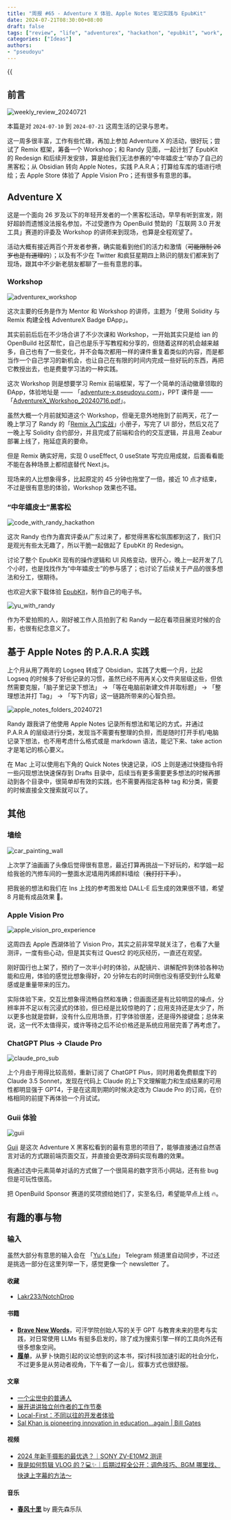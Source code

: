 ```yaml
---
title: "周报 #65 - Adventure X 体验、Apple Notes 笔记实践与 EpubKit"
date: 2024-07-21T08:30:00+08:00
draft: false
tags: ["review", "life", "adventurex", "hackathon", "epubkit", "work", "apple notes"]
categories: ["Ideas"]
authors:
- "pseudoyu"
---
```


{{<audio src="audios/photograph.mp3" caption="《Photograph - Ed Sheeran》" >}}

## 前言

![weekly_review_20240721](https://image.pseudoyu.com/images/weekly_review_20240721.png)

本篇是对 `2024-07-10` 到 `2024-07-21` 这周生活的记录与思考。

这一周多很丰富，工作有些忙碌，再加上参加 Adventure X 的活动，很好玩；尝试了 Remix 框架，筹备一个 Workshop；和 Randy 见面，一起计划了 EpubKit 的 Redesign 和后续开发安排，算是给我们无法参赛的“中年嬉皮士”举办了自己的黑客松；从 Obsidian 转向 Apple Notes，实践 P.A.R.A；打算给车库的墙进行喷绘；去 Apple Store 体验了 Apple Vision Pro；还有很多有意思的事。

## Adventure X

这是一个面向 26 岁及以下的年轻开发者的一个黑客松活动，早早有听到宣发，刚好超龄而遗憾没法报名参加，不过受邀作为 OpenBuild 赞助的「互联网 3.0 开发工具」赛道的评委及 Workshop 的讲师来到现场，也算是全程观望了。

活动大概有接近两百个开发者参赛，确实能看到他们的活力和激情（~~可能限制 26 岁也是有道理的~~）；以及有不少在 Twitter 和疯狂星期四上熟识的朋友们都来到了现场，跟其中不少新老朋友都聊了一些有意思的事。

### Workshop

![adventurex_workshop](https://image.pseudoyu.com/images/adventurex_workshop.jpg)

这次主要的任务是作为 Mentor 和 Workshop 的讲师，主题为「使用 Solidity 与 Remix 构建全栈 AdventureX Badge ÐApp」。

其实前前后后在不少场合讲了不少次课和 Workshop，一开始其实只是给 ian 的 OpenBuild 社区帮忙，自己也是乐于写教程和分享的，但随着这样的机会越来越多，自己也有了一些变化，并不会每次都用一样的课件重复着类似的内容，而是都当作一个自己学习的新机会，也让自己在有限的时间内完成一些好玩的东西，再把它教授出去，也是费曼学习法的一种实践。

这次 Workshop 则是想要学习 Remix 前端框架，写了一个简单的活动徽章领取的 ÐApp，体验地址是 —— 「[adventure-x.pseudoyu.com](https://adventure-x.pseudoyu.com/)」，PPT 课件是 —— 「[AdventureX_Workshop_20240716.pdf](https://world.pseudoyu.com/AdventureX_Workshop_20240716.pdf)」。

虽然大概一个月前就知道这个 Workshop，但毫无意外地拖到了前两天，花了一晚上学习了 Randy 的「[Remix 入门实战](https://remix.lutaonan.com/#remix-%E7%9A%84%E8%B7%AF%E7%94%B1%E8%AE%BE%E8%AE%A1)」小册子，写完了 UI 部分，然后又花了一晚上写 Solidity 合约部分，并且完成了前端和合约的交互逻辑，并且用 Zeabur 部署上线了，拖延症真的要命。

但是 Remix 确实好用，实现 0 useEffect, 0 useState 写完应用成就，后面看看能不能在各种场景上都彻底替代 Next.js。

现场来的人比想象得多，比起原定的 45 分钟也拖堂了一倍，接近 10 点才结束，不过是很有意思的体验，Workshop 效果也不错。

### “中年嬉皮士”黑客松

![code_with_randy_hackathon](https://image.pseudoyu.com/images/code_with_randy_hackathon.png)

这次 Randy 也作为嘉宾评委从广东过来了，都觉得黑客松氛围都到这了，我们只是观光有些太无趣了，所以干脆一起做起了 EpubKit 的 Redesign。

讨论了整个 EpubKit 现有的操作逻辑和 UI 风格变动，很开心，晚上一起开发了几个小时，也是找找作为“中年嬉皮士”的参与感了；也讨论了后续关于产品的很多想法和分工，很期待。

也欢迎大家下载体验 [EpubKit](https://epubkit.app/)，制作自己的电子书。

![yu_with_randy](https://image.pseudoyu.com/images/yu_with_randy.jpg)

作为不爱拍照的人，刚好被工作人员拍到了和 Randy 一起在看项目展览时候的合影，也很有纪念意义了。

## 基于 Apple Notes 的 P.A.R.A 实践

上个月从用了两年的 Logseq 转成了 Obsidian，实践了大概一个月，比起 Logseq 的时候多了好些记录的习惯，虽然已经不用再关心文件夹层级这些，但依然需要克服，「脑子里记录下想法」 -> 「等在电脑前新建文件并取标题」 -> 「整理想法并打 Tag」 -> 「写下内容」这一链路所带来的心智负担。

![apple_notes_folders_20240721](https://image.pseudoyu.com/images/apple_notes_folders_20240721.png)

Randy 跟我讲了他使用 Apple Notes 记录所有想法和笔记的方式，并通过 P.A.R.A 的层级进行分类，发现当不需要有整理的负担，而是随时打开手机/电脑记录下想法，也不用考虑什么格式或是 markdown 语法，能记下来、take action 才是笔记的核心要义。

在 Mac 上可以使用右下角的 Quick Notes 快速记录，iOS 上则是通过快捷指令将一些闪现想法快速保存到 Drafts 目录中，后续当有更多需要更多想法的时候再挪动到各个目录中，很简单却有效的实践，也不需要再指定各种 tag 和分类，需要的时候直接全文搜索就可以了。

## 其他

### 墙绘

![car_painting_wall](https://image.pseudoyu.com/images/car_painting_wall.jpg)

上次学了油画画了头像后觉得很有意思，最近打算再挑战一下好玩的，和学姐一起给我爸的汽修车间的一整面水泥墙用丙烯颜料墙绘（~~我打打下手~~）。

把我爸的想法和我们在 Ins 上找的参考图发给 DALL-E 后生成的效果很不错，希望 8 月能有成品效果 🤩。

### Apple Vision Pro

![apple_vision_pro_experience](https://image.pseudoyu.com/images/apple_vision_pro_experience.jpg)

这周四去 Apple 西湖体验了 Vision Pro，其实之前非常早就关注了，也看了大量测评，一度有些心动，但是其实有过 Quest2 的吃灰经历，一直还在观望。

刚好国行也上架了，预约了一次半小时的体验，从配镜片、讲解配件到体验各种功能和应用，体验的感觉比想象得好，20 分钟左右的时间倒也没有感受到什么眩晕感或是重量带来的压力。

实际体验下来，交互比想象得流畅自然和准确；但画面还是有比较明显的噪点，分辨率并不足以有沉浸式的体验，但已经是比较惊艳的了；应用支持还是太少了，所以更多也就是尝鲜，没有什么应用场景，打字体验很差，还是得外接键盘；总体来说，这一代不太值得买，或许等待之后不论价格还是系统应用层完善了再考虑了。

### ChatGPT Plus -> Claude Pro

![claude_pro_sub](https://image.pseudoyu.com/images/claude_pro_sub.jpg)

上个月由于用得比较高频，重新订阅了 ChatGPT Plus，同时用着免费额度下的 Claude 3.5 Sonnet，发现在代码上 Claude 的上下文理解能力和生成结果的可用性都明显强于 GPT4，于是在这周到期的时候决定改为 Claude Pro 的订阅，在价格相同的前提下再体验一个月试试。

### Guii 体验

![guii](https://image.pseudoyu.com/images/guii.jpg)

[Guii](https://guii.ai/) 是这次 Adventure X 黑客松看到的最有意思的项目了，能够直接通过自然语言对话的方式跟前端页面交互，并直接会更改源码实现有趣的效果。

我通过选中元素简单对话的方式做了一个很简易的数字货币小网站，还有些 bug 但是可玩性很高。

把 OpenBuild Sponsor 赛道的奖项颁给她们了，实至名归，希望能早点上线 🔥。

## 有趣的事与物

### 输入

虽然大部分有意思的输入会在 「[Yu's Life](https://t.me/pseudoyulife)」 Telegram 频道里自动同步，不过还是挑选一部分在这里列举一下，感觉更像一个 newsletter 了。

#### 收藏

- [Lakr233/NotchDrop](https://github.com/Lakr233/NotchDrop)

#### 书籍

- [**Brave New Words**](https://book.douban.com/subject/36798526/)，可汗学院创始人写的关于 GPT 与教育未来的思考与实践，对日常使用 LLMs 有挺多启发的，除了成为搜索引擎一样的工具向外还有很多想象空间。
- [**履单**](https://book.douban.com/subject/36191471/)，从萝卜快跑引起的议论想到的这本书，探讨科技加速引起的社会分化，不过更多是从劳动者视角，下午看了一会儿，叙事方式也很舒服。

#### 文章

- [一个尘世中的普通人](https://www.boyilu.com/normal-people)
- [展开讲讲独立创作者的工作节奏](https://limboy.me/posts/indie-creator-routine/)
- [Local-First：不同以往的开发者体验](https://leonzhao.cn/posts/2024-07-17-local-first-developer-x)
- [Sal Khan is pioneering innovation in education…again | Bill Gates](https://www.gatesnotes.com/Brave-New-Words)

#### 视频

- [2024 年新手摄影的最优选？｜SONY ZV-E10M2 测评](https://www.bilibili.com/video/BV15w4m1Y72a)
- [我是如何剪辑 VLOG 的？💻✨｜后期过程全公开：调色技巧、BGM 哪里找、快速上字幕的方法～](https://www.bilibili.com/video/BV1Yz421B7nV)

#### 音乐

- [**春风十里**](https://open.spotify.com/track/0glre0pXcbXmVDWH5ZUKVs) by 鹿先森乐队
